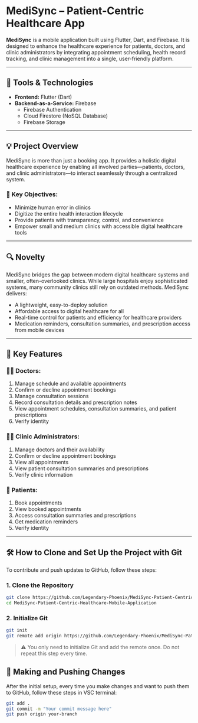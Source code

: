 # MediSync – Patient-Centric Healthcare App

**MediSync** is a mobile application built using Flutter, Dart, and Firebase. It is designed to enhance the healthcare experience for patients, doctors, and clinic administrators by integrating appointment scheduling, health record tracking, and clinic management into a single, user-friendly platform.

---

## 🚀 Tools & Technologies

- **Frontend:** Flutter (Dart)
- **Backend-as-a-Service:** Firebase
  - Firebase Authentication
  - Cloud Firestore (NoSQL Database)
  - Firebase Storage

---

## 💡 Project Overview

MediSync is more than just a booking app. It provides a holistic digital healthcare experience by enabling all involved parties—patients, doctors, and clinic administrators—to interact seamlessly through a centralized system.

### 🌟 Key Objectives:

- Minimize human error in clinics
- Digitize the entire health interaction lifecycle
- Provide patients with transparency, control, and convenience
- Empower small and medium clinics with accessible digital healthcare tools

---

## 🔍 Novelty

MediSync bridges the gap between modern digital healthcare systems and smaller, often-overlooked clinics. While large hospitals enjoy sophisticated systems, many community clinics still rely on outdated methods. MediSync delivers:

- A lightweight, easy-to-deploy solution
- Affordable access to digital healthcare for all
- Real-time control for patients and efficiency for healthcare providers
- Medication reminders, consultation summaries, and prescription access from mobile devices

---

## 🔧 Key Features

### 👨‍⚕️ Doctors:

1. Manage schedule and available appointments
2. Confirm or decline appointment bookings
3. Manage consultation sessions
4. Record consultation details and prescription notes
5. View appointment schedules, consultation summaries, and patient prescriptions
6. Verify identity

### 🧑‍⚕️ Clinic Administrators:

1. Manage doctors and their availability
2. Confirm or decline appointment bookings
3. View all appointments
4. View patient consultation summaries and prescriptions
5. Verify clinic information

### 👤 Patients:

1. Book appointments
2. View booked appointments
3. Access consultation summaries and prescriptions
4. Get medication reminders
5. Verify identity

---

## 🛠️ How to Clone and Set Up the Project with Git

To contribute and push updates to GitHub, follow these steps:

### 1. Clone the Repository

```bash
git clone https://github.com/Legendary-Phoenix/MediSync-Patient-Centric-Healthcare-Mobile-Application.git
cd MediSync-Patient-Centric-Healthcare-Mobile-Application
```

### 2. Initialize Git

```bash
git init
git remote add origin https://github.com/Legendary-Phoenix/MediSync-Patient-Centric-Healthcare-Mobile-Application.git
```

> ⚠️ You only need to initialize Git and add the remote once. Do not repeat this step every time.

## 🔄 Making and Pushing Changes

After the initial setup, every time you make changes and want to push them to GitHub, follow these steps in VSC terminal:

```bash
git add .
git commit -m "Your commit message here"
git push origin your-branch
```
